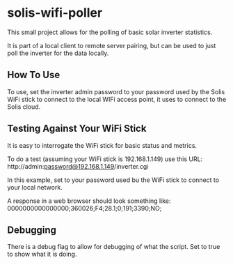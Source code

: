 # solis-wifi-poller
This small project allows for the polling of basic solar inverter statistics.

It is part of a local client to remote server pairing, but can be used to just poll the inverter for the data locally.

## How To Use
To use, set the inverter admin password to your password used by the Solis WiFi stick to connect to the local WIFi access point, it uses to connect to the Solis cloud.

## Testing Against Your WiFi Stick
It is easy to interrogate the WiFi stick for basic status and metrics.

To do a test (assuming your WiFi stick is 192.168.1.149) use this URL: http://admin:password@192.168.1.149/inverter.cgi
  
In this example, set <password> to your password used bu the WiFi stick to connect to your local network.

A response in a web browser should look something like: 0000000000000000;360026;F4;28.1;0;191;3390;NO; 

## Debugging
There is a debug flag to allow for debugging of what the script. Set to true to show what it is doing.
